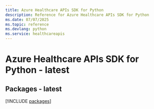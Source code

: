 ```yaml
---
title: Azure Healthcare APIs SDK for Python
description: Reference for Azure Healthcare APIs SDK for Python
ms.date: 07/07/2025
ms.topic: reference
ms.devlang: python
ms.service: healthcareapis
---
```

# Azure Healthcare APIs SDK for Python - latest
## Packages - latest
[!INCLUDE [packages](healthcare-apis-index.md)]